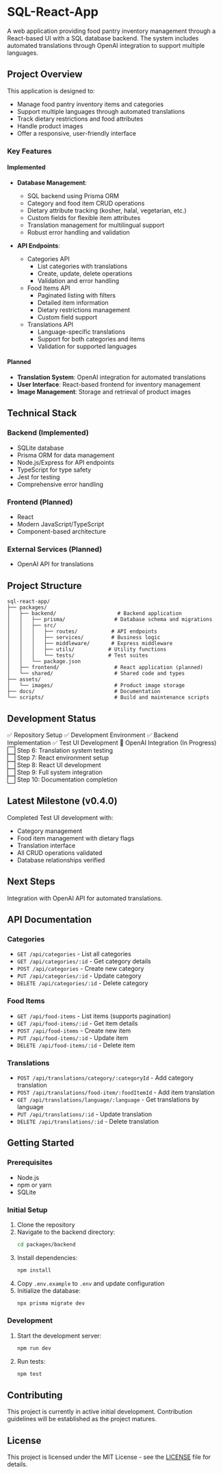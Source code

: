 # SQL-React-App

A web application providing food pantry inventory management through a React-based UI with a SQL database backend. The system includes automated translations through OpenAI integration to support multiple languages.

## Project Overview

This application is designed to:
- Manage food pantry inventory items and categories
- Support multiple languages through automated translations
- Track dietary restrictions and food attributes
- Handle product images
- Offer a responsive, user-friendly interface

### Key Features

#### Implemented
- **Database Management**:
  - SQL backend using Prisma ORM
  - Category and food item CRUD operations
  - Dietary attribute tracking (kosher, halal, vegetarian, etc.)
  - Custom fields for flexible item attributes
  - Translation management for multilingual support
  - Robust error handling and validation

- **API Endpoints**:
  - Categories API
    - List categories with translations
    - Create, update, delete operations
    - Validation and error handling
  - Food Items API
    - Paginated listing with filters
    - Detailed item information
    - Dietary restrictions management
    - Custom field support
  - Translations API
    - Language-specific translations
    - Support for both categories and items
    - Validation for supported languages

#### Planned
- **Translation System**: OpenAI integration for automated translations
- **User Interface**: React-based frontend for inventory management
- **Image Management**: Storage and retrieval of product images

## Technical Stack

### Backend (Implemented)
- SQLite database
- Prisma ORM for data management
- Node.js/Express for API endpoints
- TypeScript for type safety
- Jest for testing
- Comprehensive error handling

### Frontend (Planned)
- React
- Modern JavaScript/TypeScript
- Component-based architecture

### External Services (Planned)
- OpenAI API for translations

## Project Structure
```
sql-react-app/
├── packages/
│   ├── backend/                    # Backend application
│   │   ├── prisma/                # Database schema and migrations
│   │   ├── src/
│   │   │   ├── routes/           # API endpoints
│   │   │   ├── services/         # Business logic
│   │   │   ├── middleware/       # Express middleware
│   │   │   ├── utils/           # Utility functions
│   │   │   └── tests/           # Test suites
│   │   └── package.json
│   ├── frontend/                  # React application (planned)
│   └── shared/                    # Shared code and types
├── assets/
│   └── images/                    # Product image storage
├── docs/                          # Documentation
└── scripts/                       # Build and maintenance scripts
```

## Development Status

✅ Repository Setup
✅ Development Environment
✅ Backend Implementation
✅ Test UI Development
🔄 OpenAI Integration (In Progress)
⬜ Step 6: Translation system testing  
⬜ Step 7: React environment setup  
⬜ Step 8: React UI development  
⬜ Step 9: Full system integration  
⬜ Step 10: Documentation completion

## Latest Milestone (v0.4.0)
Completed Test UI development with:
- Category management
- Food item management with dietary flags
- Translation interface
- All CRUD operations validated
- Database relationships verified

## Next Steps
Integration with OpenAI API for automated translations.

## API Documentation

### Categories
- `GET /api/categories` - List all categories
- `GET /api/categories/:id` - Get category details
- `POST /api/categories` - Create new category
- `PUT /api/categories/:id` - Update category
- `DELETE /api/categories/:id` - Delete category

### Food Items
- `GET /api/food-items` - List items (supports pagination)
- `GET /api/food-items/:id` - Get item details
- `POST /api/food-items` - Create new item
- `PUT /api/food-items/:id` - Update item
- `DELETE /api/food-items/:id` - Delete item

### Translations
- `POST /api/translations/category/:categoryId` - Add category translation
- `POST /api/translations/food-item/:foodItemId` - Add item translation
- `GET /api/translations/language/:language` - Get translations by language
- `PUT /api/translations/:id` - Update translation
- `DELETE /api/translations/:id` - Delete translation

## Getting Started

### Prerequisites
- Node.js
- npm or yarn
- SQLite

### Initial Setup
1. Clone the repository
2. Navigate to the backend directory:
   ```bash
   cd packages/backend
   ```
3. Install dependencies:
   ```bash
   npm install
   ```
4. Copy `.env.example` to `.env` and update configuration
5. Initialize the database:
   ```bash
   npx prisma migrate dev
   ```

### Development
1. Start the development server:
   ```bash
   npm run dev
   ```
2. Run tests:
   ```bash
   npm test
   ```

## Contributing

This project is currently in active initial development. Contribution guidelines will be established as the project matures.

## License

This project is licensed under the MIT License - see the [LICENSE](LICENSE) file for details.